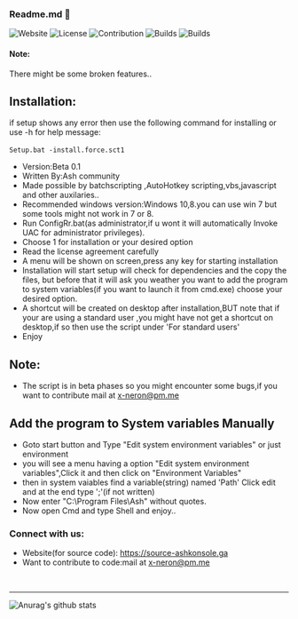 ### Readme.md 👋

![Website](https://img.shields.io/static/v1?label=Website&message=source-ashkonsole.ga&color=<blue>)
![License](https://img.shields.io/badge/License-Ashv1.1-<brightgreen>)
![Contribution](https://img.shields.io/badge/Contributions-Welcome-<brightgreen>)
![Builds](https://img.shields.io/badge/Build-D-<brightred>)
![Builds](https://img.shields.io/badge/Condition-Buggy-<brightred>)
#### Note:
There might be some broken features..
## Installation:
if setup shows any error then use the following command for installing or use -h for help message:
<br>
<br>
`Setup.bat -install.force.sct1`
<br>
- Version:Beta 0.1
- Written By:Ash community
- Made possible by batchscripting ,AutoHotkey scripting,vbs,javascript and other auxilaries..
- Recommended windows version:Windows 10,8.you can use win 7 but some tools might not work in 7 or 8.
- Run ConfigRr.bat(as administrator,if u wont it will automatically Invoke UAC for administrator privileges).
- Choose 1 for installation or your desired option
- Read the license agreement carefully
- A menu will be shown on screen,press any key for starting installation
- Installation will start setup will check for dependencies and the copy the files,
but before that it will ask you weather you want to add the program to system variables(if you want to launch it from cmd.exe)
choose your desired option.
- A shortcut will be created on desktop after installation,BUT note that if your are using a standard user ,you might have not get a shortcut on desktop,if so then use the script under 'For standard users'
- Enjoy
## Note:
- The script is in beta phases so you might encounter some bugs,if you want to contribute mail at x-neron@pm.me

## Add the program to System variables Manually 

- Goto start button and Type "Edit system environment variables" or just environment
- you will see a menu having a option "Edit system environment variables",Click it and then click
on "Environment Variables"
- then in system vaiables find a variable(string) named 'Path' Click edit and at the end type ';'(if not written)
- Now enter "C:\Program Files\Ash" without quotes.
- Now open Cmd and type Shell and enjoy..

### Connect with us:

- Website(for source code): https://source-ashkonsole.ga
- Want to contribute to code:mail at x-neron@pm.me

<br />


---

![Anurag's github stats](https://github-readme-stats.vercel.app/api?username=Ash-Console)
